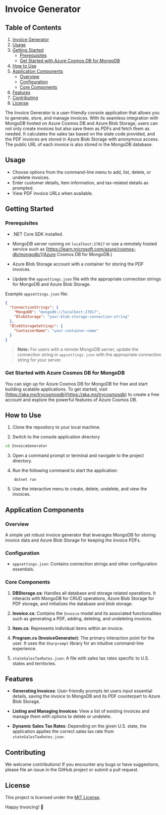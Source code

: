 # Invoice Generator

## Table of Contents

1. [Invoice Generator](#invoice-generator)
2. [Usage](#usage)
3. [Getting Started](#getting-started)
   - [Prerequisites](#prerequisites)
   - [Get Started with Azure Cosmos DB for MongoDB](#get-started-with-azure-cosmos-db-for-mongodb)
4. [How to Use](#how-to-use)
5. [Application Components](#application-components)
   - [Overview](#overview)
   - [Configuration](#configuration)
   - [Core Components](#core-components)
6. [Features](#features)
7. [Contributing](#contributing)
8. [License](#license)

The Invoice Generator is a user-friendly console application that allows you to generate, store, and manage invoices. With its seamless integration with MongoDB hosted on Azure Cosmos DB and Azure Blob Storage, users can not only create invoices but also save them as PDFs and fetch them as needed. It calculates the sales tax based on the state code provided, and the PDF invoices are stored in Azure Blob Storage with anonymous access. The public URL of each invoice is also stored in the MongoDB database.

## Usage

- Choose options from the command-line menu to add, list, delete, or undelete invoices.
- Enter customer details, item information, and tax-related details as prompted.
- View PDF invoice URLs when available.

## Getting Started

### Prerequisites

- .NET Core SDK installed.

- MongoDB server running on `localhost:27017` or use a remotely hosted service such as [https://learn.microsoft.com/azure/cosmos-db/mongodb/](Azure Cosmos DB for MongoDB.)

- Azure Blob Storage account with a container for storing the PDF invoices.

- Update the `appsettings.json` file with the appropriate connection strings for MongoDB and Azure Blob Storage.

Example `appsettings.json` file:

```json
{
  "ConnectionStrings": {
    "MongoDB": "mongodb://localhost:27017",
    "BlobStorage": "your-blob-storage-connection-string"
  },
  "BlobStorageSettings": {
    "ContainerName": "your-container-name"
  }
}
```

> **Note:** For users with a remote MongoDB server, update the connection string in `appsettings.json` with the appropriate connection string for your server.

### Get Started with Azure Cosmos DB for MongoDB

You can sign up for Azure Cosmos DB for MongoDB for free and start building scalable applications. To get started, visit [https://aka.ms/trycosmosdb](https://aka.ms/trycosmosdb) to create a free account and explore the powerful features of Azure Cosmos DB.

## How to Use

1. Clone the repository to your local machine.

2. Switch to the console application directory

```bash
cd InvoiceGenerator
```

3. Open a command prompt or terminal and navigate to the project directory.

4. Run the following command to start the application:

```shell
    dotnet run
```

5. Use the interactive menu to create, delete, undelete, and view the invoices.

## Application Components

### Overview

A simple yet robust invoice generator that leverages MongoDB for storing invoice data and Azure Blob Storage for keeping the invoice PDFs.

### Configuration

- `appsettings.json`: Contains connection strings and other configuration essentials.

### Core Components

1. **DBStorage.cs**: Handles all database and storage related operations. It interacts with MongoDB for CRUD operations, Azure Blob Storage for PDF storage, and initializes the database and blob storage.

1. **Invoice.cs**: Contains the `Invoice` model and its associated functionalities such as generating a PDF, adding, deleting, and undeleting invoices.

1. **Item.cs**: Represents individual items within an invoice.

1. **Program.cs (InvoiceGenerator)**: The primary interaction point for the user. It uses the `Sharprompt` library for an intuitive command-line experience.

1. `stateSalesTaxRates.json`: A file with sales tax rates specific to U.S. states and territories.

## Features

- **Generating Invoices**: User-friendly prompts let users input essential details, saving the invoice to MongoDB and its PDF counterpart to Azure Blob Storage.

- **Listing and Managing Invoices**: View a list of existing invoices and manage them with options to delete or undelete.

- **Dynamic Sales Tax Rates**: Depending on the given U.S. state, the application applies the correct sales tax rate from `stateSalesTaxRates.json`.

## Contributing

We welcome contributions! If you encounter any bugs or have suggestions, please file an issue in the GitHub project or submit a pull request.

## License

This project is licensed under the [MIT License](LICENSE).

Happy Invoicing! 🧾
